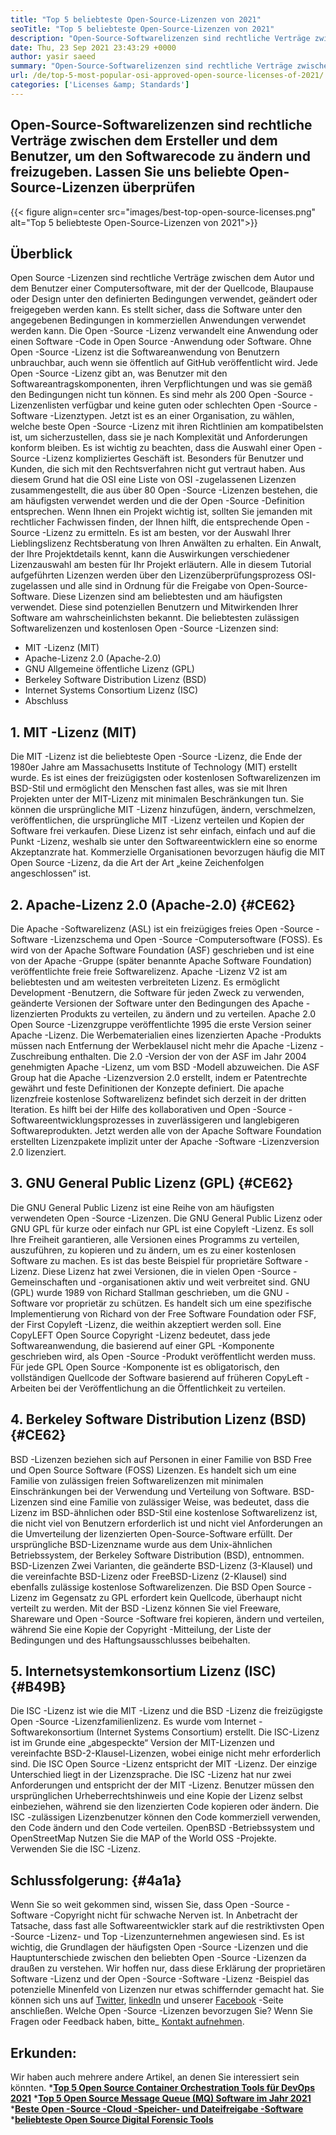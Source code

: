 ```yaml
---
title: "Top 5 beliebteste Open-Source-Lizenzen von 2021" 
seoTitle: "Top 5 beliebteste Open-Source-Lizenzen von 2021" 
description: "Open-Source-Softwarelizenzen sind rechtliche Verträge zwischen dem Ersteller und dem Benutzer, um Softwarecode zu ändern und freizugeben. Lassen Sie uns beliebte Open-Source-Lizenzen überprüfen" 
date: Thu, 23 Sep 2021 23:43:29 +0000
author: yasir saeed
summary: "Open-Source-Softwarelizenzen sind rechtliche Verträge zwischen dem Ersteller und dem Benutzer, um Softwarecode zu ändern und freizugeben. Lassen Sie uns beliebte Open-Source-Lizenzen überprüfen" 
url: /de/top-5-most-popular-osi-approved-open-source-licenses-of-2021/
categories: ['Licenses &amp; Standards']
---
```


## Open-Source-Softwarelizenzen sind rechtliche Verträge zwischen dem Ersteller und dem Benutzer, um den Softwarecode zu ändern und freizugeben. Lassen Sie uns beliebte Open-Source-Lizenzen überprüfen

{{< figure align=center src="images/best-top-open-source-licenses.png" alt="Top 5 beliebteste Open-Source-Lizenzen von 2021">}}


## **Überblick**
Open Source -Lizenzen sind rechtliche Verträge zwischen dem Autor und dem Benutzer einer Computersoftware, mit der der Quellcode, Blaupause oder Design unter den definierten Bedingungen verwendet, geändert oder freigegeben werden kann. Es stellt sicher, dass die Software unter den angegebenen Bedingungen in kommerziellen Anwendungen verwendet werden kann. Die Open -Source -Lizenz verwandelt eine Anwendung oder einen Software -Code in Open Source -Anwendung oder Software. Ohne Open -Source -Lizenz ist die Softwareanwendung von Benutzern unbrauchbar, auch wenn sie öffentlich auf GitHub veröffentlicht wird. Jede Open -Source -Lizenz gibt an, was Benutzer mit den Softwareantragskomponenten, ihren Verpflichtungen und was sie gemäß den Bedingungen nicht tun können.
Es sind mehr als 200 Open -Source -Lizenzenlisten verfügbar und keine guten oder schlechten Open -Source -Software -Lizenztypen. Jetzt ist es an einer Organisation, zu wählen, welche beste Open -Source -Lizenz mit ihren Richtlinien am kompatibelsten ist, um sicherzustellen, dass sie je nach Komplexität und Anforderungen konform bleiben. Es ist wichtig zu beachten, dass die Auswahl einer Open -Source -Lizenz kompliziertes Geschäft ist. Besonders für Benutzer und Kunden, die sich mit den Rechtsverfahren nicht gut vertraut haben. Aus diesem Grund hat die OSI eine Liste von OSI -zugelassenen Lizenzen zusammengestellt, die aus über 80 Open -Source -Lizenzen bestehen, die am häufigsten verwendet werden und die der Open -Source -Definition entsprechen.
Wenn Ihnen ein Projekt wichtig ist, sollten Sie jemanden mit rechtlicher Fachwissen finden, der Ihnen hilft, die entsprechende Open -Source -Lizenz zu ermitteln. Es ist am besten, vor der Auswahl Ihrer Lieblingslizenz Rechtsberatung von Ihren Anwälten zu erhalten. Ein Anwalt, der Ihre Projektdetails kennt, kann die Auswirkungen verschiedener Lizenzauswahl am besten für Ihr Projekt erläutern. Alle in diesem Tutorial aufgeführten Lizenzen werden über den Lizenzüberprüfungsprozess OSI-zugelassen und alle sind in Ordnung für die Freigabe von Open-Source-Software. Diese Lizenzen sind am beliebtesten und am häufigsten verwendet. Diese sind potenziellen Benutzern und Mitwirkenden Ihrer Software am wahrscheinlichsten bekannt. Die beliebtesten zulässigen Softwarelizenzen und kostenlosen Open -Source -Lizenzen sind:
  * MIT -Lizenz (MIT)
  * Apache-Lizenz 2.0 (Apache-2.0)
  * GNU Allgemeine öffentliche Lizenz (GPL)
  * Berkeley Software Distribution Lizenz (BSD)
  * Internet Systems Consortium Lizenz (ISC)
  * Abschluss

## 1. MIT -Lizenz (MIT)
Die MIT -Lizenz ist die beliebteste Open -Source -Lizenz, die Ende der 1980er Jahre am Massachusetts Institute of Technology (MIT) erstellt wurde. Es ist eines der freizügigsten oder kostenlosen Softwarelizenzen im BSD-Stil und ermöglicht den Menschen fast alles, was sie mit Ihren Projekten unter der MIT-Lizenz mit minimalen Beschränkungen tun.
Sie können die ursprüngliche MIT -Lizenz hinzufügen, ändern, verschmelzen, veröffentlichen, die ursprüngliche MIT -Lizenz verteilen und Kopien der Software frei verkaufen. Diese Lizenz ist sehr einfach, einfach und auf die Punkt -Lizenz, weshalb sie unter den Softwareentwicklern eine so enorme Akzeptanzrate hat. Kommerzielle Organisationen bevorzugen häufig die MIT Open Source -Lizenz, da die Art der Art „keine Zeichenfolgen angeschlossen“ ist.

## 2. Apache-Lizenz 2.0 (Apache-2.0)   {#CE62}
Die Apache -Softwarelizenz (ASL) ist ein freizügiges freies Open -Source -Software -Lizenzschema und Open -Source -Computersoftware (FOSS). Es wird von der Apache Software Foundation (ASF) geschrieben und ist eine von der Apache -Gruppe (später benannte Apache Software Foundation) veröffentlichte freie freie Softwarelizenz. Apache -Lizenz V2 ist am beliebtesten und am weitesten verbreiteten Lizenz. Es ermöglicht Development -Benutzern, die Software für jeden Zweck zu verwenden, geänderte Versionen der Software unter den Bedingungen des Apache -lizenzierten Produkts zu verteilen, zu ändern und zu verteilen. Apache 2.0 Open Source -Lizenzgruppe veröffentlichte 1995 die erste Version seiner Apache -Lizenz.
Die Werbematerialien eines lizenzierten Apache -Produkts müssen nach Entfernung der Werbeklausel nicht mehr die Apache -Lizenz -Zuschreibung enthalten. Die 2.0 -Version der von der ASF im Jahr 2004 genehmigten Apache -Lizenz, um vom BSD -Modell abzuweichen. Die ASF Group hat die Apache -Lizenzversion 2.0 erstellt, indem er Patentrechte gewährt und feste Definitionen der Konzepte definiert. Die apache lizenzfreie kostenlose Softwarelizenz befindet sich derzeit in der dritten Iteration. Es hilft bei der Hilfe des kollaborativen und Open -Source -Softwareentwicklungsprozesses in zuverlässigeren und langlebigeren Softwareprodukten. Jetzt werden alle von der Apache Software Foundation erstellten Lizenzpakete implizit unter der Apache -Software -Lizenzversion 2.0 lizenziert.

## 3. GNU General Public Lizenz (GPL)   {#CE62}
Die GNU General Public Lizenz ist eine Reihe von am häufigsten verwendeten Open -Source -Lizenzen. Die GNU General Public Lizenz oder GNU GPL für kurze oder einfach nur GPL ist eine Copyleft -Lizenz. Es soll Ihre Freiheit garantieren, alle Versionen eines Programms zu verteilen, auszuführen, zu kopieren und zu ändern, um es zu einer kostenlosen Software zu machen. Es ist das beste Beispiel für proprietäre Software -Lizenz. Diese Lizenz hat zwei Versionen, die in vielen Open -Source -Gemeinschaften und -organisationen aktiv und weit verbreitet sind.
GNU (GPL) wurde 1989 von Richard Stallman geschrieben, um die GNU -Software vor proprietär zu schützen. Es handelt sich um eine spezifische Implementierung von Richard von der Free Software Foundation oder FSF, der First Copyleft -Lizenz, die weithin akzeptiert werden soll. Eine CopyLEFT Open Source Copyright -Lizenz bedeutet, dass jede Softwareanwendung, die basierend auf einer GPL -Komponente geschrieben wird, als Open -Source -Produkt veröffentlicht werden muss. Für jede GPL Open Source -Komponente ist es obligatorisch, den vollständigen Quellcode der Software basierend auf früheren CopyLeft -Arbeiten bei der Veröffentlichung an die Öffentlichkeit zu verteilen.

## 4. Berkeley Software Distribution Lizenz (BSD)   {#CE62}
BSD -Lizenzen beziehen sich auf Personen in einer Familie von BSD Free und Open Source Software (FOSS) Lizenzen. Es handelt sich um eine Familie von zulässigen freien Softwarelizenzen mit minimalen Einschränkungen bei der Verwendung und Verteilung von Software. BSD-Lizenzen sind eine Familie von zulässiger Weise, was bedeutet, dass die Lizenz im BSD-ähnlichen oder BSD-Stil eine kostenlose Softwarelizenz ist, die nicht viel von Benutzern erforderlich ist und nicht viel Anforderungen an die Umverteilung der lizenzierten Open-Source-Software erfüllt.
Der ursprüngliche BSD-Lizenzname wurde aus dem Unix-ähnlichen Betriebssystem, der Berkeley Software Distribution (BSD), entnommen. BSD-Lizenzen Zwei Varianten, die geänderte BSD-Lizenz (3-Klausel) und die vereinfachte BSD-Lizenz oder FreeBSD-Lizenz (2-Klausel) sind ebenfalls zulässige kostenlose Softwarelizenzen. Die BSD Open Source -Lizenz im Gegensatz zu GPL erfordert kein Quellcode, überhaupt nicht verteilt zu werden. Mit der BSD -Lizenz können Sie viel Freeware, Shareware und Open -Source -Software frei kopieren, ändern und verteilen, während Sie eine Kopie der Copyright -Mitteilung, der Liste der Bedingungen und des Haftungsausschlusses beibehalten.

## 5. Internetsystemkonsortium Lizenz (ISC)   {#B49B}
Die ISC -Lizenz ist wie die MIT -Lizenz und die BSD -Lizenz die freizügigste Open -Source -Lizenzfamilienlizenz. Es wurde vom Internet -Softwarekonsortium (Internet Systems Consortium) erstellt. Die ISC-Lizenz ist im Grunde eine „abgespeckte“ Version der MIT-Lizenzen und vereinfachte BSD-2-Klausel-Lizenzen, wobei einige nicht mehr erforderlich sind.
Die ISC Open Source -Lizenz entspricht der MIT -Lizenz. Der einzige Unterschied liegt in der Lizenzsprache. Die ISC -Lizenz hat nur zwei Anforderungen und entspricht der der MIT -Lizenz. Benutzer müssen den ursprünglichen Urheberrechtshinweis und eine Kopie der Lizenz selbst einbeziehen, während sie den lizenzierten Code kopieren oder ändern. Die ISC -zulässigen Lizenzbenutzer können den Code kommerziell verwenden, den Code ändern und den Code verteilen. OpenBSD -Betriebssystem und OpenStreetMap Nutzen Sie die MAP of the World OSS -Projekte. Verwenden Sie die ISC -Lizenz.

## Schlussfolgerung:   {#4a1a}
Wenn Sie so weit gekommen sind, wissen Sie, dass Open -Source -Software -Copyright nicht für schwache Nerven ist. In Anbetracht der Tatsache, dass fast alle Softwareentwickler stark auf die restriktivsten Open -Source -Lizenz- und Top -Lizenzunternehmen angewiesen sind. Es ist wichtig, die Grundlagen der häufigsten Open -Source -Lizenzen und die Hauptunterschiede zwischen den beliebten Open -Source -Lizenzen da draußen zu verstehen. Wir hoffen nur, dass diese Erklärung der proprietären Software -Lizenz und der Open -Source -Software -Lizenz -Beispiel das potenzielle Minenfeld von Lizenzen nur etwas schiffernder gemacht hat.
Sie können sich uns auf [Twitter][1], [linkedIn][2] und unserer [Facebook][3] -Seite anschließen. Welche Open -Source -Lizenzen bevorzugen Sie? Wenn Sie Fragen oder Feedback haben, bitte_ [Kontakt aufnehmen][4].

## Erkunden:
Wir haben auch mehrere andere Artikel, an denen Sie interessiert sein könnten.
  ***[Top 5 Open Source Container Orchestration Tools für DevOps 2021][5]** 
  ***[Top 5 Open Source Message Queue (MQ) Software im Jahr 2021][6]** 
  ***[Beste Open -Source -Cloud -Speicher- und Dateifreigabe -Software][7]** 
  ***[beliebteste Open Source Digital Forensic Tools][8]** 

  
[1]: https://twitter.com/containerize_co
[2]: https://www.linkedin.com/company/containerize/
[3]: http://facebook.com/containerize
[4]: mailto:yasir.saeed@aspose.com
[5]: https://blog.containerize.com/devops/top-5-open-source-container-orchestration-tools-for-devops-in-2021/
[6]: https://blog.containerize.com/message-queue-software/top-5-open-source-message-queue-software-in-2021/
[7]: https://products.containerize.com/backup-and-sync/
[8]: https://blog.containerize.com/digital-forensic-tools/top-5-open-source-digital-forensic-tools-in-2021/
